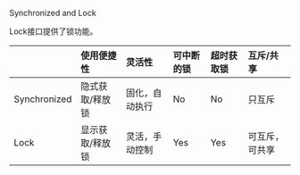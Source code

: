 Synchronized and Lock

Lock接口提供了锁功能。

|  | 使用便捷性 | 灵活性 | 可中断的锁 | 超时获取锁 | 互斥/共享 |
| :--- | :--- | :--- | :--- | :--- | :--- |
| Synchronized | 隐式获取/释放锁 | 固化，自动执行 | No | No | 只互斥 |
| Lock | 显示获取/释放锁 | 灵活，手动控制 | Yes | Yes | 可互斥，可共享 |




